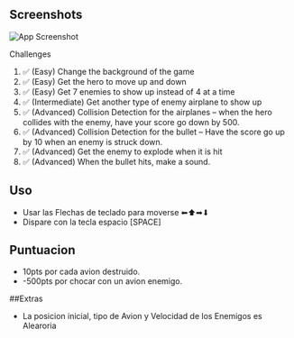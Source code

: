 ## Screenshots

![App Screenshot](https://github.com/VictorTapiaEgana/Coding_1942/blob/master/Gif_Animado.gif)

Challenges
1. ✅ (Easy) Change the background of the game
2. ✅ (Easy) Get the hero to move up and down
3. ✅ (Easy) Get 7 enemies to show up instead of 4 at a time
4. ✅ (Intermediate) Get another type of enemy airplane to show up
5. ✅ (Advanced) Collision Detection for the airplanes – when the hero collides with the enemy, have your score go down by 500.
6. ✅ (Advanced) Collision Detection for the bullet – Have the score go up by 10 when an enemy is struck down. 
7. ✅ (Advanced) Get the enemy to explode when it is hit
8. ✅ (Advanced) When the bullet hits, make a sound.


## Uso
- Usar las Flechas de teclado para moverse ⬅⬆➡⬇
- Dispare con la tecla espacio [SPACE]

## Puntuacion
- 10pts por cada avion destruido.
- -500pts por chocar con un avion enemigo.

##Extras
- La posicion inicial, tipo de Avion y Velocidad de los Enemigos es Alearoria
  

